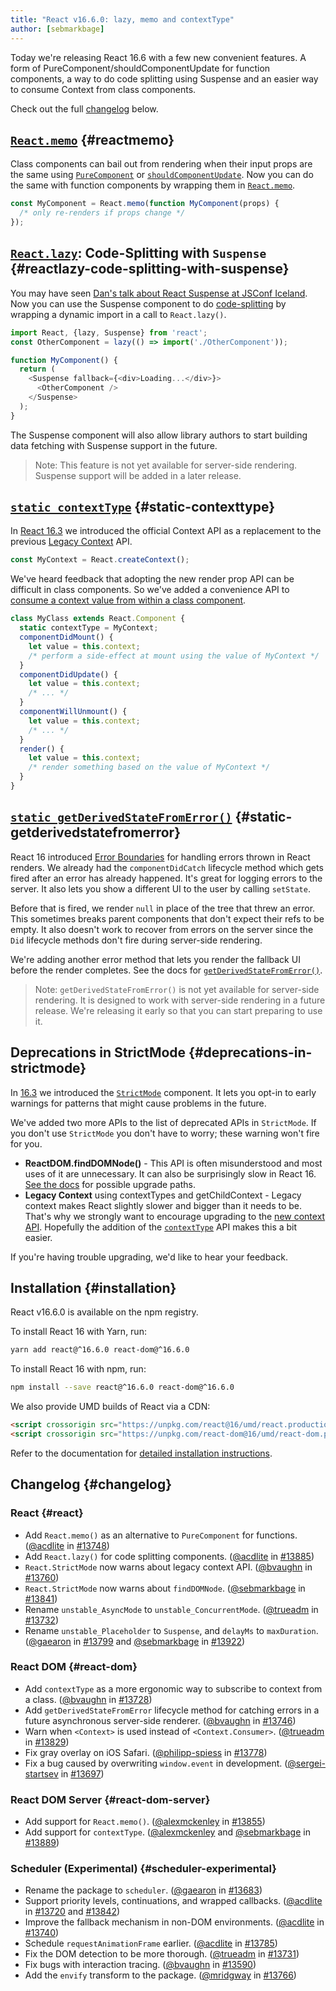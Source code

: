 ```yaml
---
title: "React v16.6.0: lazy, memo and contextType"
author: [sebmarkbage]
---
```


Today we're releasing React 16.6 with a few new convenient features. A form of PureComponent/shouldComponentUpdate for function components, a way to do code splitting using Suspense and an easier way to consume Context from class components.

Check out the full [changelog](#changelog) below.

## [`React.memo`](/docs/react-api.html#reactmemo) {#reactmemo}

Class components can bail out from rendering when their input props are the same using [`PureComponent`](/docs/react-api.html#reactpurecomponent) or [`shouldComponentUpdate`](/docs/react-component.html#shouldcomponentupdate). Now you can do the same with function components by wrapping them in [`React.memo`](/docs/react-api.html#reactmemo).

```js
const MyComponent = React.memo(function MyComponent(props) {
  /* only re-renders if props change */
});
```

## [`React.lazy`](/docs/code-splitting.html#reactlazy): Code-Splitting with `Suspense` {#reactlazy-code-splitting-with-suspense}

You may have seen [Dan's talk about React Suspense at JSConf Iceland](/blog/2018/03/01/sneak-peek-beyond-react-16.html). Now you can use the Suspense component to do [code-splitting](/docs/code-splitting.html#reactlazy) by wrapping a dynamic import in a call to `React.lazy()`.

```js
import React, {lazy, Suspense} from 'react';
const OtherComponent = lazy(() => import('./OtherComponent'));

function MyComponent() {
  return (
    <Suspense fallback={<div>Loading...</div>}>
      <OtherComponent />
    </Suspense>
  );
}
```

The Suspense component will also allow library authors to start building data fetching with Suspense support in the future.

> Note: This feature is not yet available for server-side rendering. Suspense support will be added in a later release.

## [`static contextType`](/docs/context.html#classcontexttype) {#static-contexttype}

In [React 16.3](/blog/2018/03/29/react-v-16-3.html) we introduced the official Context API as a replacement to the previous [Legacy Context](/docs/legacy-context.html) API.

```js
const MyContext = React.createContext();
```

We've heard feedback that adopting the new render prop API can be difficult in class components. So we've added a convenience API to [consume a context value from within a class component](/docs/context.html#classcontexttype).

```js
class MyClass extends React.Component {
  static contextType = MyContext;
  componentDidMount() {
    let value = this.context;
    /* perform a side-effect at mount using the value of MyContext */
  }
  componentDidUpdate() {
    let value = this.context;
    /* ... */
  }
  componentWillUnmount() {
    let value = this.context;
    /* ... */
  }
  render() {
    let value = this.context;
    /* render something based on the value of MyContext */
  }
}
```

## [`static getDerivedStateFromError()`](/docs/react-component.html#static-getderivedstatefromerror) {#static-getderivedstatefromerror}

React 16 introduced [Error Boundaries](/blog/2017/07/26/error-handling-in-react-16.html) for handling errors thrown in React renders. We already had the `componentDidCatch` lifecycle method which gets fired after an error has already happened. It's great for logging errors to the server. It also lets you show a different UI to the user by calling `setState`.

Before that is fired, we render `null` in place of the tree that threw an error. This sometimes breaks parent components that don't expect their refs to be empty. It also doesn't work to recover from errors on the server since the `Did` lifecycle methods don't fire during server-side rendering.

We're adding another error method that lets you render the fallback UI before the render completes. See the docs for [`getDerivedStateFromError()`](/docs/react-component.html#static-getderivedstatefromerror).

> Note: `getDerivedStateFromError()` is not yet available for server-side rendering. It is designed to work with server-side rendering in a future release. We're releasing it early so that you can start preparing to use it.

## Deprecations in StrictMode {#deprecations-in-strictmode}

In [16.3](/blog/2018/03/29/react-v-16-3.html#strictmode-component) we introduced the [`StrictMode`](/docs/strict-mode.html) component. It lets you opt-in to early warnings for patterns that might cause problems in the future.

We've added two more APIs to the list of deprecated APIs in `StrictMode`. If you don't use `StrictMode` you don't have to worry; these warning won't fire for you.

* __ReactDOM.findDOMNode()__ - This API is often misunderstood and most uses of it are unnecessary. It can also be surprisingly slow in React 16. [See the docs](/docs/strict-mode.html#warning-about-deprecated-finddomnode-usage) for possible upgrade paths.
* __Legacy Context__ using contextTypes and getChildContext - Legacy context makes React slightly slower and bigger than it needs to be. That's why we strongly want to encourage upgrading to the [new context API](/docs/context.html). Hopefully the addition of the [`contextType`](/docs/context.html#classcontexttype) API makes this a bit easier.

If you're having trouble upgrading, we'd like to hear your feedback.

## Installation {#installation}

React v16.6.0 is available on the npm registry.

To install React 16 with Yarn, run:

```bash
yarn add react@^16.6.0 react-dom@^16.6.0
```

To install React 16 with npm, run:

```bash
npm install --save react@^16.6.0 react-dom@^16.6.0
```

We also provide UMD builds of React via a CDN:

```html
<script crossorigin src="https://unpkg.com/react@16/umd/react.production.min.js"></script>
<script crossorigin src="https://unpkg.com/react-dom@16/umd/react-dom.production.min.js"></script>
```

Refer to the documentation for [detailed installation instructions](/docs/installation.html).

## Changelog {#changelog}

### React {#react}

* Add `React.memo()` as an alternative to `PureComponent` for functions. ([@acdlite](https://github.com/acdlite) in [#13748](https://github.com/facebook/react/pull/13748))
* Add `React.lazy()` for code splitting components. ([@acdlite](https://github.com/acdlite) in [#13885](https://github.com/facebook/react/pull/13885))
* `React.StrictMode` now warns about legacy context API. ([@bvaughn](https://github.com/bvaughn) in [#13760](https://github.com/facebook/react/pull/13760))
* `React.StrictMode` now warns about `findDOMNode`. ([@sebmarkbage](https://github.com/sebmarkbage) in [#13841](https://github.com/facebook/react/pull/13841))
* Rename `unstable_AsyncMode` to `unstable_ConcurrentMode`. ([@trueadm](https://github.com/trueadm) in [#13732](https://github.com/facebook/react/pull/13732))
* Rename `unstable_Placeholder` to `Suspense`, and `delayMs` to `maxDuration`. ([@gaearon](https://github.com/gaearon) in [#13799](https://github.com/facebook/react/pull/13799) and [@sebmarkbage](https://github.com/sebmarkbage) in [#13922](https://github.com/facebook/react/pull/13922))

### React DOM {#react-dom}

* Add `contextType` as a more ergonomic way to subscribe to context from a class. ([@bvaughn](https://github.com/bvaughn) in [#13728](https://github.com/facebook/react/pull/13728))
* Add `getDerivedStateFromError` lifecycle method for catching errors in a future asynchronous server-side renderer. ([@bvaughn](https://github.com/bvaughn) in [#13746](https://github.com/facebook/react/pull/13746))
* Warn when `<Context>` is used instead of `<Context.Consumer>`. ([@trueadm](https://github.com/trueadm) in [#13829](https://github.com/facebook/react/pull/13829))
* Fix gray overlay on iOS Safari. ([@philipp-spiess](https://github.com/philipp-spiess) in [#13778](https://github.com/facebook/react/pull/13778))
* Fix a bug caused by overwriting `window.event` in development. ([@sergei-startsev](https://github.com/sergei-startsev) in [#13697](https://github.com/facebook/react/pull/13697))

### React DOM Server {#react-dom-server}

* Add support for `React.memo()`. ([@alexmckenley](https://github.com/alexmckenley) in [#13855](https://github.com/facebook/react/pull/13855))
* Add support for `contextType`. ([@alexmckenley](https://github.com/alexmckenley) and [@sebmarkbage](https://github.com/sebmarkbage) in [#13889](https://github.com/facebook/react/pull/13889))

### Scheduler (Experimental) {#scheduler-experimental}

* Rename the package to `scheduler`. ([@gaearon](https://github.com/gaearon) in [#13683](https://github.com/facebook/react/pull/13683))
* Support priority levels, continuations, and wrapped callbacks. ([@acdlite](https://github.com/acdlite) in [#13720](https://github.com/facebook/react/pull/13720) and [#13842](https://github.com/facebook/react/pull/13842))
* Improve the fallback mechanism in non-DOM environments. ([@acdlite](https://github.com/acdlite) in [#13740](https://github.com/facebook/react/pull/13740))
* Schedule `requestAnimationFrame` earlier. ([@acdlite](https://github.com/acdlite) in [#13785](https://github.com/facebook/react/pull/13785))
* Fix the DOM detection to be more thorough. ([@trueadm](https://github.com/trueadm) in [#13731](https://github.com/facebook/react/pull/13731))
* Fix bugs with interaction tracing. ([@bvaughn](https://github.com/bvaughn) in [#13590](https://github.com/facebook/react/pull/13590))
* Add the `envify` transform to the package. ([@mridgway](https://github.com/mridgway) in [#13766](https://github.com/facebook/react/pull/13766))

